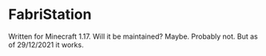 # FabriStation

Written for Minecraft 1.17. Will it be maintained? Maybe. Probably not. But as of 29/12/2021 it works.
